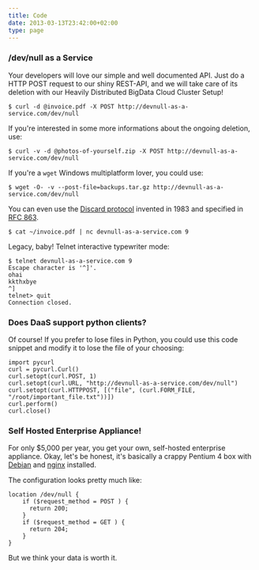 ```yaml
---
title: Code
date: 2013-03-13T23:42:00+02:00
type: page
---
```


### /dev/null as a Service

Your developers will love our simple and well documented API.  Just do a HTTP
POST request to our shiny REST-API, and we will take care of its deletion with
our Heavily Distributed BigData Cloud Cluster Setup!

    $ curl -d @invoice.pdf -X POST http://devnull-as-a-service.com/dev/null

If you're interested in some more informations about the ongoing deletion, use:

    $ curl -v -d @photos-of-yourself.zip -X POST http://devnull-as-a-service.com/dev/null

If you're a `wget` Windows multiplatform lover, you could use:

    $ wget -O- -v --post-file=backups.tar.gz http://devnull-as-a-service.com/dev/null

You can even use the [Discard protocol](https://en.wikipedia.org/wiki/Discard_Protocol) invented in 1983 and
specified in [RFC 863](https://tools.ietf.org/html/rfc863).

    $ cat ~/invoice.pdf | nc devnull-as-a-service.com 9

Legacy, baby! Telnet interactive typewriter mode:

    $ telnet devnull-as-a-service.com 9
    Escape character is '^]'.
    ohai
    kkthxbye
    ^]
    telnet> quit
    Connection closed.

### Does DaaS support python clients?

Of course! If you prefer to lose files in Python, you could use this code snippet and modify it to lose the file of your choosing:

    import pycurl
    curl = pycurl.Curl()
    curl.setopt(curl.POST, 1)
    curl.setopt(curl.URL, "http://devnull-as-a-service.com/dev/null")
    curl.setopt(curl.HTTPPOST, [("file", (curl.FORM_FILE, "/root/important_file.txt"))])
    curl.perform()
    curl.close()

### Self Hosted Enterprise Appliance!

For only $5,000 per year, you get your own, self-hosted enterprise appliance.
Okay, let's be honest, it's basically a crappy Pentium 4 box with [Debian](http://debian.org)
and [nginx](http://nginx.org) installed.

The configuration looks pretty much like:

    location /dev/null {
        if ($request_method = POST ) {
          return 200;
        }
        if ($request_method = GET ) {
          return 204;
        }
    }

But we think your data is worth it.
